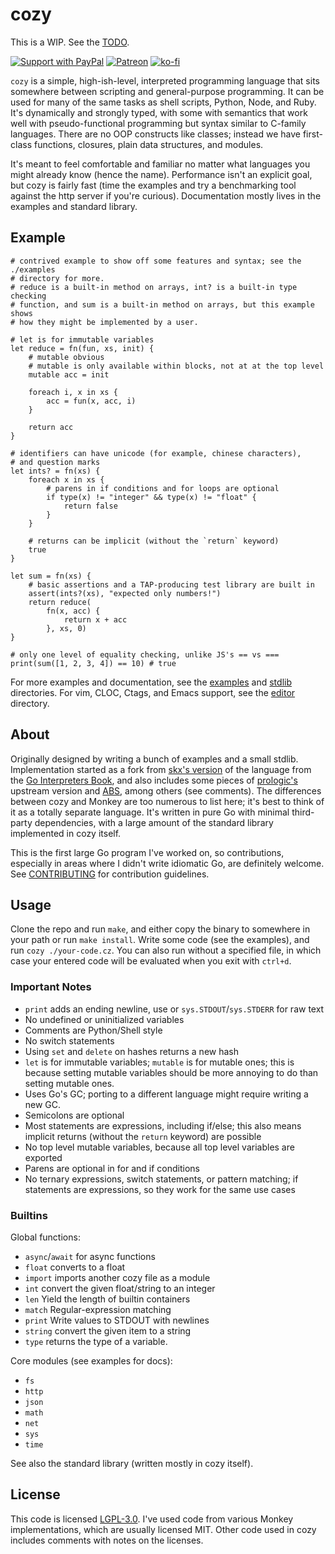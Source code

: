 # cozy

This is a WIP. See the [TODO](./TODO.md).

[![Support with PayPal](https://img.shields.io/badge/paypal-donate-yellow.png)](https://paypal.me/zacanger) [![Patreon](https://img.shields.io/badge/patreon-donate-yellow.svg)](https://www.patreon.com/zacanger) [![ko-fi](https://img.shields.io/badge/donate-KoFi-yellow.svg)](https://ko-fi.com/U7U2110VB)

`cozy` is a simple, high-ish-level, interpreted programming language that sits
somewhere between scripting and general-purpose programming. It can be used for
many of the same tasks as shell scripts, Python, Node, and Ruby. It's
dynamically and strongly typed, with some with semantics that work well with
pseudo-functional programming but syntax similar to C-family languages. There
are no OOP constructs like classes; instead we have first-class functions,
closures, plain data structures, and modules.

It's meant to feel comfortable and familiar no matter what languages you might
already know (hence the name). Performance isn't an explicit goal, but cozy is
fairly fast (time the examples and try a benchmarking tool against the http
server if you're curious). Documentation mostly lives in the examples and
standard library.

## Example

```cozy
# contrived example to show off some features and syntax; see the ./examples
# directory for more.
# reduce is a built-in method on arrays, int? is a built-in type checking
# function, and sum is a built-in method on arrays, but this example shows
# how they might be implemented by a user.

# let is for immutable variables
let reduce = fn(fun, xs, init) {
    # mutable obvious
    # mutable is only available within blocks, not at at the top level
    mutable acc = init

    foreach i, x in xs {
        acc = fun(x, acc, i)
    }

    return acc
}

# identifiers can have unicode (for example, chinese characters),
# and question marks
let ints? = fn(xs) {
    foreach x in xs {
        # parens in if conditions and for loops are optional
        if type(x) != "integer" && type(x) != "float" {
            return false
        }
    }

    # returns can be implicit (without the `return` keyword)
    true
}

let sum = fn(xs) {
    # basic assertions and a TAP-producing test library are built in
    assert(ints?(xs), "expected only numbers!")
    return reduce(
        fn(x, acc) {
            return x + acc
        }, xs, 0)
}

# only one level of equality checking, unlike JS's == vs ===
print(sum([1, 2, 3, 4]) == 10) # true
```

For more examples and documentation, see the [examples](./examples) and
[stdlib](./stdlib) directories. For vim, CLOC, Ctags, and Emacs support, see the
[editor](./editor) directory.

## About

Originally designed by writing a bunch of examples and a small stdlib.
Implementation started as a fork from [skx's
version](https://github.com/skx/monkey) of the language from the [Go
Interpreters Book](https://interpreterbook.com), and also includes some pieces
of [prologic's](https://github.com/prologic/monkey-lang) upstream version and
[ABS](https://github.com/abs-lang), among others (see comments). The differences
between cozy and Monkey are too numerous to list here; it's best to think of it
as a totally separate language. It's written in pure Go with minimal third-party
dependencies, with a large amount of the standard library implemented in cozy
itself.

This is the first large Go program I've worked on, so contributions, especially
in areas where I didn't write idiomatic Go, are definitely welcome. See
[CONTRIBUTING](.github/CONTRIBUTING.md) for contribution guidelines.

## Usage

Clone the repo and run `make`, and either copy the binary to somewhere in your
path or run `make install`. Write some code (see the examples), and run `cozy
./your-code.cz`. You can also run without a specified file, in which case your
entered code will be evaluated when you exit with `ctrl+d`.

### Important Notes

* `print` adds an ending newline, use  or `sys.STDOUT`/`sys.STDERR` for raw text
* No undefined or uninitialized variables
* Comments are Python/Shell style
* No switch statements
* Using `set` and `delete` on hashes returns a new hash
* `let` is for immutable variables; `mutable` is for mutable ones; this is
    because setting mutable variables should be more annoying to do than
    setting mutable ones.
* Uses Go's GC; porting to a different language might require writing a new GC.
* Semicolons are optional
* Most statements are expressions, including if/else; this also means implicit
    returns (without the `return` keyword) are possible
* No top level mutable variables, because all top level variables are exported
* Parens are optional in for and if conditions
* No ternary expressions, switch statements, or pattern matching; if statements
    are expressions, so they work for the same use cases

### Builtins

Global functions:

* `async`/`await` for async functions
* `float` converts to a float
* `import` imports another cozy file as a module
* `int` convert the given float/string to an integer
* `len` Yield the length of builtin containers
* `match` Regular-expression matching
* `print` Write values to STDOUT with newlines
* `string` convert the given item to a string
* `type` returns the type of a variable.

Core modules (see examples for docs):

* `fs`
* `http`
* `json`
* `math`
* `net`
* `sys`
* `time`

See also the standard library (written mostly in cozy itself).

## License

This code is licensed [LGPL-3.0](./LICENSE.md). I've used code from various
Monkey implementations, which are usually licensed MIT. Other code used in cozy
includes comments with notes on the licenses.
